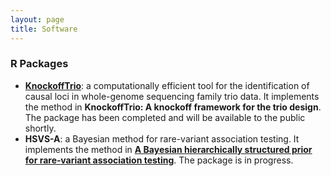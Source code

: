```yaml
---
layout: page
title: Software
---
```


### R Packages

- [**KnockoffTrio**](https://github.com/yiyangphd/KnockoffTrio): a computationally efficient tool for the identification of causal loci in whole-genome sequencing family trio data. It implements the method in **KnockoffTrio: A knockoff framework for the trio design**. The package has been completed and will be available to the public shortly.
- **HSVS-A**: a Bayesian method for rare-variant association testing. It implements the method in [**A Bayesian hierarchically structured prior for rare‐variant
association testing**](https://doi.org/10.1002/gepi.22379). The package is in progress.
